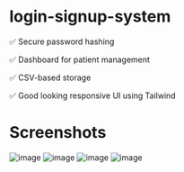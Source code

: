 # login-signup-system

✅ Secure password hashing

✅ Dashboard for patient management

✅ CSV-based storage

✅ Good looking responsive UI using Tailwind

# Screenshots
![image](https://github.com/user-attachments/assets/122ecc04-1944-4517-b4b7-d0b5629ddc39)
![image](https://github.com/user-attachments/assets/761222ca-da9a-49b4-bd20-83536dbf09a1)
![image](https://github.com/user-attachments/assets/0ef45c44-c68a-4fc2-8f0f-8c1a9b24cc0b)
![image](https://github.com/user-attachments/assets/1d5da4ac-2d1b-440a-a17f-2257ce69358a)



